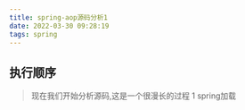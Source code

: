 ```yaml
---
title: spring-aop源码分析1
date: 2022-03-30 09:28:19
tags: spring
---
```


## 执行顺序

> 现在我们开始分析源码,这是一个很漫长的过程
1 spring加载

 
